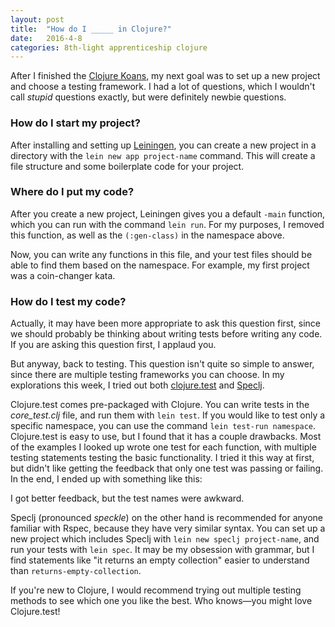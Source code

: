 ```yaml
---
layout: post
title:  "How do I _____ in Clojure?"
date:   2016-4-8
categories: 8th-light apprenticeship clojure
---
```


After I finished the [Clojure Koans](http://clojurekoans.com/), my next goal was to set up a new project and choose a testing framework. I had a lot of questions, which I wouldn't call *stupid* questions exactly, but were definitely newbie questions.

### How do I start my project?

After installing and setting up [Leiningen](https://github.com/technomancy/leiningen), you can create a new project in a directory with the `lein new app project-name` command. This will create a file structure and some boilerplate code for your project.

### Where do I put my code?

After you create a new project, Leiningen gives you a default `-main` function, which you can run with the command `lein run`. For my purposes, I removed this function, as well as the `(:gen-class)` in the namespace above.

Now, you can write any functions in this file, and your test files should be able to find them based on the namespace. For example, my first project was a coin-changer kata.

<script src="https://gist.github.com/beccanelson/d3b57d26f2ea40a5f045631e1b5385df.js"></script>

### How do I test my code?

Actually, it may have been more appropriate to ask this question first, since we should probably be thinking about writing tests before writing any code. If you are asking this question first, I applaud you.

But anyway, back to testing. This question isn't quite so simple to answer, since there are multiple testing frameworks you can choose. In my explorations this week, I tried out both [clojure.test](https://clojure.github.io/clojure/clojure.test-api.html) and [Speclj](https://github.com/slagyr/speclj).

Clojure.test comes pre-packaged with Clojure. You can write tests in the *core_test.clj* file, and run them with `lein test`. If you would like to test only a specific namespace, you can use the command `lein test-run namespace`. Clojure.test is easy to use, but I found that it has a couple drawbacks. Most of the examples I looked up wrote one test for each function, with multiple testing statements testing the basic functionality. I tried it this way at first, but didn't like getting the feedback that only one test was passing or failing. In the end, I ended up with something like this:

<script src="https://gist.github.com/beccanelson/46c914d20887eba9d250a020c8a7860f.js"></script>

I got better feedback, but the test names were awkward.

Speclj (pronounced *speckle*) on the other hand is recommended for anyone familiar with Rspec, because they have very similar syntax. You can set up a new project which includes Speclj with `lein new speclj project-name`, and run your tests with `lein spec`. It may be my obsession with grammar, but I find statements like "it returns an empty collection" easier to understand than `returns-empty-collection`.

<script src="https://gist.github.com/beccanelson/9b3e61742ad150bedd685c6b2abf6358.js"></script>

If you're new to Clojure, I would recommend trying out multiple testing methods to see which one you like the best. Who knows—you might love Clojure.test!

